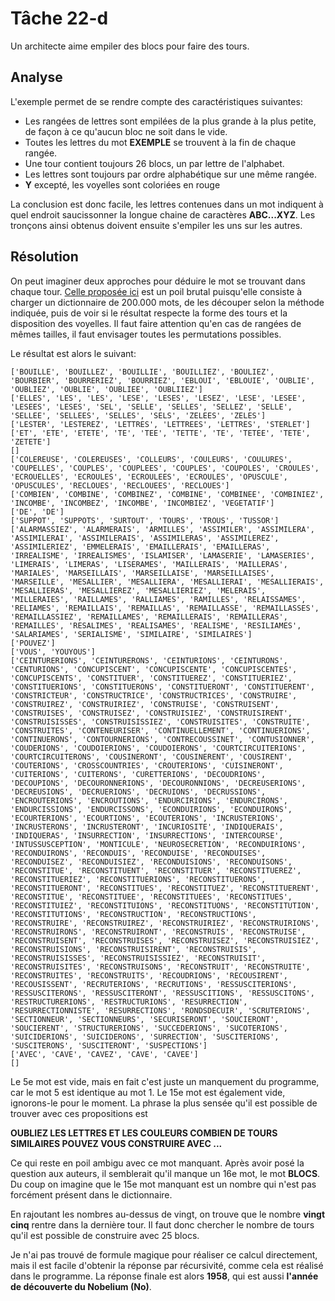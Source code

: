 # Tâche 22-d

Un architecte aime empiler des blocs pour faire des tours.


## Analyse

L'exemple permet de se rendre compte des caractéristiques suivantes:

* Les rangées de lettres sont empilées de la plus grande à la plus petite, de façon à ce qu'aucun bloc ne soit dans le vide.
* Toutes les lettres du mot **EXEMPLE** se trouvent à la fin de chaque rangée.
* Une tour contient toujours 26 blocs, un par lettre de l'alphabet.
* Les lettres sont toujours par ordre alphabétique sur une même rangée.
* **Y** excepté, les voyelles sont coloriées en rouge

La conclusion est donc facile, les lettres contenues dans un mot indiquent à quel endroit saucissonner la longue chaine de caractères **ABC...XYZ**. Les tronçons ainsi obtenus doivent ensuite s'empiler les uns sur les autres.


## Résolution

On peut imaginer deux approches pour déduire le mot se trouvant dans chaque tour. [Celle proposée ici](./../code/P22d.py) est un poil brutal puisqu'elle consiste à charger un dictionnaire de 200.000 mots, de les découper selon la méthode indiquée, puis de voir si le résultat respecte la forme des tours et la disposition des voyelles. Il faut faire attention qu'en cas de rangées de mêmes tailles, il faut envisager toutes les permutations possibles.

Le résultat est alors le suivant:

```
['BOUILLE', 'BOUILLEZ', 'BOUILLIE', 'BOUILLIEZ', 'BOULIEZ', 'BOURBIER', 'BOURRERIEZ', 'BOURRIEZ', 'EBLOUI', 'EBLOUIE', 'OUBLIE', 'OUBLIEZ', 'OUBLIE', 'OUBLIEE', 'OUBLIIEZ']      
['ELLES', 'LES', 'LES', 'LESE', 'LESES', 'LESEZ', 'LESE', 'LESEE', 'LESEES', 'LESES', 'SEL', 'SELLE', 'SELLES', 'SELLEZ', 'SELLE', 'SELLEE', 'SELLEES', 'SELLES', 'SELS', 'ZELEES', 'ZELES']
['LESTER', 'LESTEREZ', 'LETTRES', 'LETTREES', 'LETTRES', 'STERLET']
['ET', 'ETE', 'ETETE', 'TE', 'TEE', 'TETTE', 'TE', 'TETEE', 'TETE', 'ZETETE']
[]
['COLEREUSE', 'COLEREUSES', 'COLLEURS', 'COULEURS', 'COULURES', 'COUPELLES', 'COUPLES', 'COUPLEES', 'COUPLES', 'COUPOLES', 'CROULES', 'ECROUELLES', 'ECROULES', 'ECROULEES', 'ECROULES', 'OPUSCULE', 'OPUSCULES', 'RECLOUES', 'RECLOUEES', 'RECLOUES']
['COMBIEN', 'COMBINE', 'COMBINEZ', 'COMBINE', 'COMBINEE', 'COMBINIEZ', 'INCOMBE', 'INCOMBEZ', 'INCOMBE', 'INCOMBIEZ', 'VEGETATIF']
['DE', 'DE']
['SUPPOT', 'SUPPOTS', 'SURTOUT', 'TOURS', 'TROUS', 'TUSSOR']
['ALARMASSIEZ', 'ALARMERAIS', 'ARMILLES', 'ASSIMILER', 'ASSIMILERA', 'ASSIMILERAI', 'ASSIMILERAIS', 'ASSIMILERAS', 'ASSIMILEREZ', 'ASSIMILERIEZ', 'EMMELERAIS', 'EMAILLERAIS', 'EMAILLERAS', 'IRREALISME', 'IRREALISMES', 'ISLAMISER', 'LAMASERIE', 'LAMASERIES', 'LIMERAIS', 'LIMERAS', 'LISERAMES', 'MAILLERAIS', 'MAILLERAS', 'MARIALES', 'MARSEILLAIS', 'MARSEILLAISE', 'MARSEILLAISES', 'MARSEILLE', 'MESALLIER', 'MESALLIERA', 'MESALLIERAI', 'MESALLIERAIS', 'MESALLIERAS', 'MESALLIEREZ', 'MESALLIERIEZ', 'MELERAIS', 'MILLERAIES', 'RAILLAMES', 'RALLIAMES', 'RAMILLES', 'RELAISSAMES', 'RELIAMES', 'REMAILLAIS', 'REMAILLAS', 'REMAILLASSE', 'REMAILLASSES', 'REMAILLASSIEZ', 'REMAILLAMES', 'REMAILLERAIS', 'REMAILLERAS', 'REMAILLES', 'RESALIMES', 'REALISAMES', 'REALISME', 'RESILIAMES', 'SALARIAMES', 'SERIALISME', 'SIMILAIRE', 'SIMILAIRES']
['POUVEZ']
['VOUS', 'YOUYOUS']
['CEINTURERIONS', 'CEINTURERONS', 'CEINTURIONS', 'CEINTURONS', 'CENTURIONS', 'CONCUPISCENT', 'CONCUPISCENTE', 'CONCUPISCENTES', 'CONCUPISCENTS', 'CONSTITUER', 'CONSTITUEREZ', 'CONSTITUERIEZ', 'CONSTITUERIONS', 'CONSTITUERONS', 'CONSTITUERONT', 'CONSTITUERENT', 'CONSTRICTEUR', 'CONSTRUCTRICE', 'CONSTRUCTRICES', 'CONSTRUIRE', 'CONSTRUIREZ', 'CONSTRUIRIEZ', 'CONSTRUISE', 'CONSTRUISENT', 'CONSTRUISES', 'CONSTRUISEZ', 'CONSTRUISIEZ', 'CONSTRUISIRENT', 'CONSTRUISISSES', 'CONSTRUISISSIEZ', 'CONSTRUISITES', 'CONSTRUITE', 'CONSTRUITES', 'CONTENEURISER', 'CONTINUELLEMENT', 'CONTINUERIONS', 'CONTINUERONS', 'CONTOURNERIONS', 'CONTRECOUSSINET', 'CONTUSIONNER', 'COUDERIONS', 'COUDOIERIONS', 'COUDOIERONS', 'COURTCIRCUITERIONS', 'COURTCIRCUITERONS', 'COUSINERONT', 'COUSINERENT', 'COUSIRENT', 'COUTERIONS', 'CROSSCOUNTRIES', 'CROUTERIONS', 'CUISINERONT', 'CUITERIONS', 'CUITERONS', 'CURETTERIONS', 'DECOUDRIONS', 'DECOUPIONS', 'DECOURONNERIONS', 'DECOURONNIONS', 'DECREUSERIONS', 'DECREUSIONS', 'DECRUERIONS', 'DECRUIONS', 'DECRUSSIONS', 'ENCROUTERIONS', 'ENCROUTIONS', 'ENDURCIRIONS', 'ENDURCIRONS', 'ENDURCISSIONS', 'ENDURCISSONS', 'ECONDUIRIONS', 'ECONDUIRONS', 'ECOURTERIONS', 'ECOURTIONS', 'ECOUTERIONS', 'INCRUSTERIONS', 'INCRUSTERONS', 'INCRUSTERONT', 'INCURIOSITE', 'INDIQUERAIS', 'INDIQUERAS', 'INSURRECTION', 'INSURRECTIONS', 'INTERCOURSE', 'INTUSSUSCEPTION', 'MONTICULE', 'NEUROSECRETION', 'RECONDUIRIONS', 'RECONDUIRONS', 'RECONDUIS', 'RECONDUISE', 'RECONDUISES', 'RECONDUISEZ', 'RECONDUISIEZ', 'RECONDUISIONS', 'RECONDUISONS', 'RECONSTITUE', 'RECONSTITUENT', 'RECONSTITUER', 'RECONSTITUEREZ', 'RECONSTITUERIEZ', 'RECONSTITUERIONS', 'RECONSTITUERONS', 'RECONSTITUERONT', 'RECONSTITUES', 'RECONSTITUEZ', 'RECONSTITUERENT', 'RECONSTITUE', 'RECONSTITUEE', 'RECONSTITUEES', 'RECONSTITUES', 'RECONSTITUIEZ', 'RECONSTITUIONS', 'RECONSTITUONS', 'RECONSTITUTION', 'RECONSTITUTIONS', 'RECONSTRUCTION', 'RECONSTRUCTIONS', 'RECONSTRUIRE', 'RECONSTRUIREZ', 'RECONSTRUIRIEZ', 'RECONSTRUIRIONS', 'RECONSTRUIRONS', 'RECONSTRUIRONT', 'RECONSTRUIS', 'RECONSTRUISE', 'RECONSTRUISENT', 'RECONSTRUISES', 'RECONSTRUISEZ', 'RECONSTRUISIEZ', 'RECONSTRUISIONS', 'RECONSTRUISIRENT', 'RECONSTRUISIS', 'RECONSTRUISISSES', 'RECONSTRUISISSIEZ', 'RECONSTRUISIT', 'RECONSTRUISITES', 'RECONSTRUISONS', 'RECONSTRUIT', 'RECONSTRUITE', 'RECONSTRUITES', 'RECONSTRUITS', 'RECOUDRIONS', 'RECOUSIRENT', 'RECOUSISSENT', 'RECRUTERIONS', 'RECRUTIONS', 'RESSUSCITERIONS', 'RESSUSCITERONS', 'RESSUSCITERONT', 'RESSUSCITIONS', 'RESSUSCITONS', 'RESTRUCTURERIONS', 'RESTRUCTURIONS', 'RESURRECTION', 'RESURRECTIONNISTE', 'RESURRECTIONS', 'RONDSDECUIR', 'SCRUTERIONS', 'SECTIONNEUR', 'SECTIONNEURS', 'SECURISERONT', 'SOUCIERONT', 'SOUCIERENT', 'STRUCTURERIONS', 'SUCCEDERIONS', 'SUCOTERIONS', 'SUICIDERIONS', 'SUICIDERONS', 'SURRECTION', 'SUSCITERIONS', 'SUSCITERONS', 'SUSCITERONT', 'SUSPECTIONS']
['AVEC', 'CAVE', 'CAVEZ', 'CAVE', 'CAVEE']
[]
```

Le 5e mot est vide, mais en fait c'est juste un manquement du programme, car le mot 5 est identique au mot 1. Le 15e mot est également vide, ignorons-le pour le moment. La phrase la plus sensée qu'il est possible de trouver avec ces propositions est

**OUBLIEZ LES LETTRES ET LES COULEURS COMBIEN DE TOURS SIMILAIRES POUVEZ VOUS CONSTRUIRE AVEC ...**

Ce qui reste en poil ambigu avec ce mot manquant. Après avoir posé la question aux auteurs, il semblerait qu'il manque un 16e mot, le mot **BLOCS**. Du coup on imagine que le 15e mot manquant est un nombre qui n'est pas forcément présent dans le dictionnaire.

En rajoutant les nombres au-dessus de vingt, on trouve que le nombre **vingt cinq** rentre dans la dernière tour. Il faut donc chercher le nombre de tours qu'il est possible de construire avec 25 blocs.

Je n'ai pas trouvé de formule magique pour réaliser ce calcul directement, mais il est facile d'obtenir la réponse par récursivité, comme cela est réalisé dans le programme. La réponse finale est alors **1958**, qui est aussi **l'année de découverte du Nobelium (No)**.


